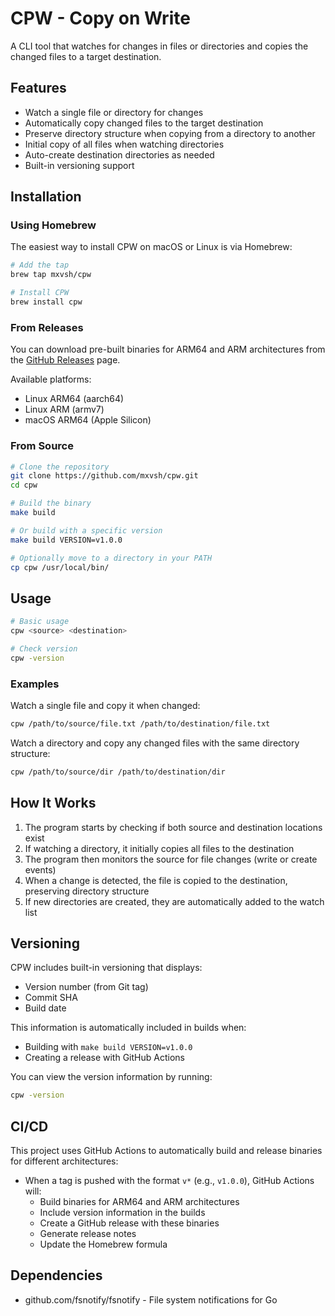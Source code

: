# CPW - Copy on Write

A CLI tool that watches for changes in files or directories and copies the changed files to a target destination.

## Features

- Watch a single file or directory for changes
- Automatically copy changed files to the target destination
- Preserve directory structure when copying from a directory to another
- Initial copy of all files when watching directories
- Auto-create destination directories as needed
- Built-in versioning support

## Installation

### Using Homebrew

The easiest way to install CPW on macOS or Linux is via Homebrew:

```bash
# Add the tap
brew tap mxvsh/cpw

# Install CPW
brew install cpw
```

### From Releases
You can download pre-built binaries for ARM64 and ARM architectures from the [GitHub Releases](https://github.com/mxvsh/cpw/releases) page.

Available platforms:
- Linux ARM64 (aarch64)
- Linux ARM (armv7)
- macOS ARM64 (Apple Silicon)

### From Source
```bash
# Clone the repository
git clone https://github.com/mxvsh/cpw.git
cd cpw

# Build the binary
make build

# Or build with a specific version
make build VERSION=v1.0.0

# Optionally move to a directory in your PATH
cp cpw /usr/local/bin/
```

## Usage

```bash
# Basic usage
cpw <source> <destination>

# Check version
cpw -version
```

### Examples

Watch a single file and copy it when changed:
```bash
cpw /path/to/source/file.txt /path/to/destination/file.txt
```

Watch a directory and copy any changed files with the same directory structure:
```bash
cpw /path/to/source/dir /path/to/destination/dir
```

## How It Works

1. The program starts by checking if both source and destination locations exist
2. If watching a directory, it initially copies all files to the destination
3. The program then monitors the source for file changes (write or create events)
4. When a change is detected, the file is copied to the destination, preserving directory structure
5. If new directories are created, they are automatically added to the watch list

## Versioning

CPW includes built-in versioning that displays:
- Version number (from Git tag)
- Commit SHA
- Build date

This information is automatically included in builds when:
- Building with `make build VERSION=v1.0.0`
- Creating a release with GitHub Actions

You can view the version information by running:
```bash
cpw -version
```

## CI/CD

This project uses GitHub Actions to automatically build and release binaries for different architectures:
- When a tag is pushed with the format `v*` (e.g., `v1.0.0`), GitHub Actions will:
  - Build binaries for ARM64 and ARM architectures
  - Include version information in the builds
  - Create a GitHub release with these binaries
  - Generate release notes
  - Update the Homebrew formula

## Dependencies

- github.com/fsnotify/fsnotify - File system notifications for Go 
